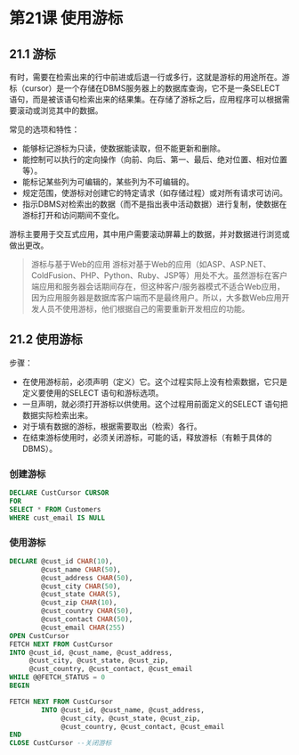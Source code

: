 # 第21课 使用游标
## 21.1 游标
有时，需要在检索出来的行中前进或后退一行或多行，这就是游标的用途所在。游标（cursor）是一个存储在DBMS服务器上的数据库查询，它不是一条SELECT 语句，而是被该语句检索出来的结果集。在存储了游标之后，应用程序可以根据需要滚动或浏览其中的数据。

常见的选项和特性：
* 能够标记游标为只读，使数据能读取，但不能更新和删除。
* 能控制可以执行的定向操作（向前、向后、第一、最后、绝对位置、相对位置等）。
* 能标记某些列为可编辑的，某些列为不可编辑的。
* 规定范围，使游标对创建它的特定请求（如存储过程）或对所有请求可访问。
* 指示DBMS对检索出的数据（而不是指出表中活动数据）进行复制，使数据在游标打开和访问期间不变化。

游标主要用于交互式应用，其中用户需要滚动屏幕上的数据，并对数据进行浏览或做出更改。

> 游标与基于Web的应用
> 游标对基于Web的应用（如ASP、ASP.NET、ColdFusion、PHP、Python、Ruby、JSP等）用处不大。虽然游标在客户端应用和服务器会话期间存在，但这种客户/服务器模式不适合Web应用，因为应用服务器是数据库客户端而不是最终用户。所以，大多数Web应用开发人员不使用游标，他们根据自己的需要重新开发相应的功能。

## 21.2 使用游标
步骤：
* 在使用游标前，必须声明（定义）它。这个过程实际上没有检索数据，它只是定义要使用的SELECT 语句和游标选项。
* 一旦声明，就必须打开游标以供使用。这个过程用前面定义的SELECT 语句把数据实际检索出来。
* 对于填有数据的游标，根据需要取出（检索）各行。
* 在结束游标使用时，必须关闭游标，可能的话，释放游标（有赖于具体的DBMS）。

### 创建游标
```sql
DECLARE CustCursor CURSOR
FOR
SELECT * FROM Customers
WHERE cust_email IS NULL
```
### 使用游标
```sql
DECLARE @cust_id CHAR(10),
        @cust_name CHAR(50),
        @cust_address CHAR(50),
        @cust_city CHAR(50),
        @cust_state CHAR(5),
        @cust_zip CHAR(10),
        @cust_country CHAR(50),
        @cust_contact CHAR(50),
        @cust_email CHAR(255)
OPEN CustCursor
FETCH NEXT FROM CustCursor
INTO @cust_id, @cust_name, @cust_address,
     @cust_city, @cust_state, @cust_zip,
     @cust_country, @cust_contact, @cust_email
WHILE @@FETCH_STATUS = 0
BEGIN

FETCH NEXT FROM CustCursor
        INTO @cust_id, @cust_name, @cust_address,
             @cust_city, @cust_state, @cust_zip,
             @cust_country, @cust_contact, @cust_email
END
CLOSE CustCursor --关闭游标
```